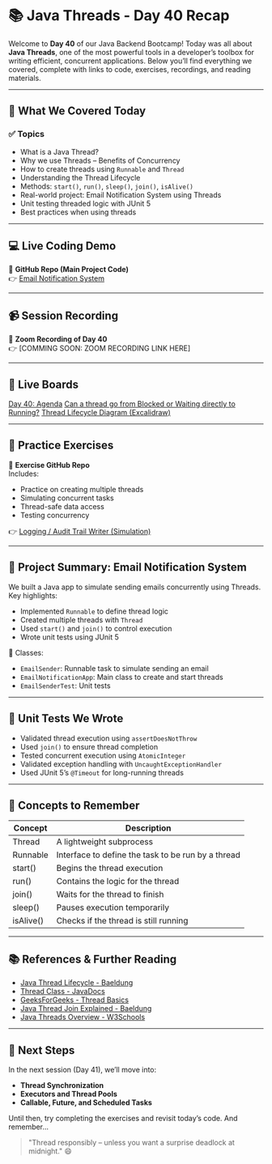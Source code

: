 # 📚 Java Threads - Day 40 Recap

Welcome to **Day 40** of our Java Backend Bootcamp! Today was all about **Java Threads**, one of the most powerful tools in a developer’s toolbox for writing efficient, concurrent applications. Below you’ll find everything we covered, complete with links to code, exercises, recordings, and reading materials.

---

## 🧵 What We Covered Today

### ✅ Topics
- What is a Java Thread?
- Why we use Threads – Benefits of Concurrency
- How to create threads using `Runnable` and `Thread`
- Understanding the Thread Lifecycle
- Methods: `start()`, `run()`, `sleep()`, `join()`, `isAlive()`
- Real-world project: Email Notification System using Threads
- Unit testing threaded logic with JUnit 5
- Best practices when using threads

---

## 💻 Live Coding Demo

📎 **GitHub Repo (Main Project Code)**  
👉 [Email Notification System](https://github.com/FW-Zalando-Java-Backend-Engineer/email_notification_system)

---

## 📹 Session Recording

🎥 **Zoom Recording of Day 40**  
👉 [COMMING SOON: ZOOM RECORDING LINK HERE]

---
## 📂 Live Boards
[Day 40: Agenda](https://docs.zoom.us/doc/SGXAP2KsRk2AowaH7RwRRA)
[Can a thread go from Blocked or Waiting directly to Running?](https://zoom.us/wb/doc/8i4ylghiTBSY6k-On_EsNg)
[Thread Lifecycle Diagram (Excalidraw)](https://media.geeksforgeeks.org/wp-content/uploads/20240318155846/Lifecycle-and-States-of-a-Thread-in-Java-1.png)

---

## 🧪 Practice Exercises

🧰 **Exercise GitHub Repo**  
Includes:
- Practice on creating multiple threads
- Simulating concurrent tasks
- Thread-safe data access
- Testing concurrency

👉 [Logging / Audit Trail Writer (Simulation)](https://github.com/FW-Zalando-Java-Backend-Engineer/Logging-Audit-Trail-Writer)

---

## 📂 Project Summary: Email Notification System

We built a Java app to simulate sending emails concurrently using Threads. Key highlights:
- Implemented `Runnable` to define thread logic
- Created multiple threads with `Thread`
- Used `start()` and `join()` to control execution
- Wrote unit tests using JUnit 5

📄 Classes:
- `EmailSender`: Runnable task to simulate sending an email
- `EmailNotificationApp`: Main class to create and start threads
- `EmailSenderTest`: Unit tests

---

## 🧪 Unit Tests We Wrote

- Validated thread execution using `assertDoesNotThrow`
- Used `join()` to ensure thread completion
- Tested concurrent execution using `AtomicInteger`
- Validated exception handling with `UncaughtExceptionHandler`
- Used JUnit 5’s `@Timeout` for long-running threads

---

## 🧠 Concepts to Remember

| Concept | Description |
|--------|-------------|
| Thread | A lightweight subprocess |
| Runnable | Interface to define the task to be run by a thread |
| start() | Begins the thread execution |
| run() | Contains the logic for the thread |
| join() | Waits for the thread to finish |
| sleep() | Pauses execution temporarily |
| isAlive() | Checks if the thread is still running |

---

## 📚 References & Further Reading

- [Java Thread Lifecycle - Baeldung](https://www.baeldung.com/java-thread-lifecycle)
- [Thread Class - JavaDocs](https://docs.oracle.com/javase/8/docs/api/java/lang/Thread.html)
- [GeeksForGeeks - Thread Basics](https://www.geeksforgeeks.org/java-threads/)
- [Java Thread Join Explained - Baeldung](https://www.baeldung.com/java-thread-join)
- [Java Threads Overview - W3Schools](https://www.w3schools.com/java/java_threads.asp)

---

## 🔁 Next Steps

In the next session (Day 41), we’ll move into:
- **Thread Synchronization**
- **Executors and Thread Pools**
- **Callable, Future, and Scheduled Tasks**

Until then, try completing the exercises and revisit today’s code. And remember...

> "Thread responsibly – unless you want a surprise deadlock at midnight." 😄



